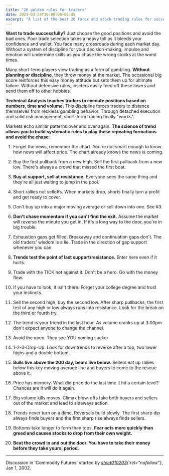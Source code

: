 ```yaml
---
title: "20 golden rules for traders"
date: 2021-03-24T10:00:00+05:45
excerpt: "A list of the best 20 forex and stock trading rules for successful traders out there."
---
```


**Want to trade successfully?** Just choose the good positions and avoid the bad ones. Poor trade selection takes a heavy toll as it bleeds your confidence and wallet. You face many crossroads during each market day. Without a system of discipline for your decision-making, impulse and emotion will undermine skills as you chase the wrong stocks at the worst times.

Many short-term players view trading as a form of gambling. **Without planning or discipline**, they throw money at the market. The occasional big score reinforces this easy money attitude but sets them up for ultimate failure. Without defensive rules, insiders easily feed off these losers and send them off to other hobbies.

**Technical Analysis teaches traders to execute positions based on numbers, time and volume.** This discipline forces traders to distance themselves from reckless gambling behavior. Through detached execution and solid risk management, short-term trading finally "works".

Markets echo similar patterns over and over again. **The science of trend allows you to build systematic rules to play these repeating formations and avoid the chase**:

1. Forget the news, remember the chart. You're not smart enough to know how news will affect price. The chart already knows the news is coming.

2. Buy the first pullback from a new high. Sell the first pullback from a new low. There's always a crowd that missed the first boat.

3. **Buy at support, sell at resistance.** Everyone sees the same thing and they're all just waiting to jump in the pool.

4. Short rallies not selloffs. When markets drop, shorts finally turn a profit and get ready to cover.

5. Don't buy up into a major moving average or sell down into one. See #3.

6. **Don't chase momentum if you can't find the exit.** Assume the market will reverse the minute you get in. If it's a long way to the door, you're in big trouble.

7. Exhaustion gaps get filled. Breakaway and continuation gaps don't. The old traders' wisdom is a lie. Trade in the direction of gap support whenever you can.

8. **Trends test the point of last support/resistance.** Enter here even if it hurts.

9. Trade with the TICK not against it. Don't be a hero. Go with the money flow.

10. If you have to look, it isn't there. Forget your college degree and trust your instincts.

11. Sell the second high, buy the second low. After sharp pullbacks, the first test of any high or low always runs into resistance. Look for the break on the third or fourth try.

12. The trend is your friend in the last hour. As volume cranks up at 3:00pm don't expect anyone to change the channel.

13. Avoid the open. They see YOU coming sucker

14. 1-2-3-Drop-Up. Look for downtrends to reverse after a top, two lower highs and a double bottom.

15. **Bulls live above the 200 day, bears live below.** Sellers eat up rallies below this key moving average line and buyers to come to the rescue above it.

16. Price has memory. What did price do the last time it hit a certain level? Chances are it will do it again.

17. Big volume kills moves. Climax blow-offs take both buyers and sellers out of the market and lead to sideways action.

18. Trends never turn on a dime. Reversals build slowly. The first sharp dip always finds buyers and the first sharp rise always finds sellers.

19. Bottoms take longer to form than tops. **Fear acts more quickly than greed and causes stocks to drop from their own weight.**

20. **Beat the crowd in and out the door. You have to take their money before they take yours, period.**

---

Discussion in 'Commodity Futures' started by _[steet010203](https://www.elitetrader.com/et/threads/trading-rule-20-golden-rules-for-traders.3417/){:rel="nofollow"}_, Jan 1, 2002.
